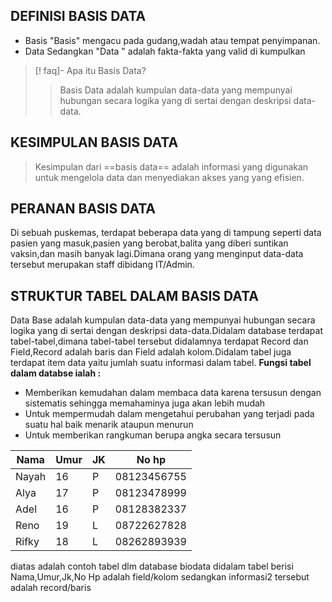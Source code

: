 ## DEFINISI BASIS DATA

- Basis
"Basis" mengacu pada gudang,wadah atau tempat penyimpanan.
- Data
Sedangkan "Data " adalah fakta-fakta yang valid di kumpulkan

>[! faq]- Apa itu Basis Data?
>> Basis Data adalah kumpulan data-data yang mempunyai hubungan secara logika yang di sertai dengan deskripsi data-data.

## KESIMPULAN BASIS DATA
> Kesimpulan dari ==basis data== adalah informasi yang digunakan untuk mengelola data dan menyediakan akses yang yang efisien.

## PERANAN BASIS DATA
Di sebuah puskemas, terdapat beberapa data yang di tampung seperti data pasien yang masuk,pasien yang berobat,balita yang diberi suntikan vaksin,dan masih banyak lagi.Dimana orang yang menginput data-data tersebut merupakan staff dibidang IT/Admin.

## STRUKTUR TABEL DALAM BASIS DATA
Data Base adalah kumpulan data-data yang mempunyai hubungan secara logika yang di sertai dengan deskripsi data-data.Didalam database terdapat tabel-tabel,dimana tabel-tabel tersebut didalamnya terdapat Record dan Field,Record adalah baris dan Field adalah kolom.Didalam tabel juga terdapat item data yaitu jumlah suatu informasi dalam tabel.
**Fungsi tabel dalam databse ialah :** 
- Memberikan kemudahan dalam membaca data karena tersusun dengan sistematis sehingga memahaminya juga akan lebih mudah
- Untuk mempermudah dalam mengetahui perubahan yang terjadi pada suatu hal baik menarik ataupun menurun
- Untuk memberikan rangkuman berupa angka secara tersusun

| Nama | Umur | JK | No hp |
| ---- | ---- | ---- | ---- |
| Nayah | 16 | P | 08123456755 |
| Alya | 17 | P | 08123478999 |
| Adel | 16 | P | 08128382337 |
| Reno | 19 | L | 08722627828 |
| Rifky | 18 | L   | 08262893939 |
diatas adalah contoh tabel dlm database biodata didalam tabel berisi Nama,Umur,Jk,No Hp adalah field/kolom sedangkan informasi2 tersebut adalah record/baris